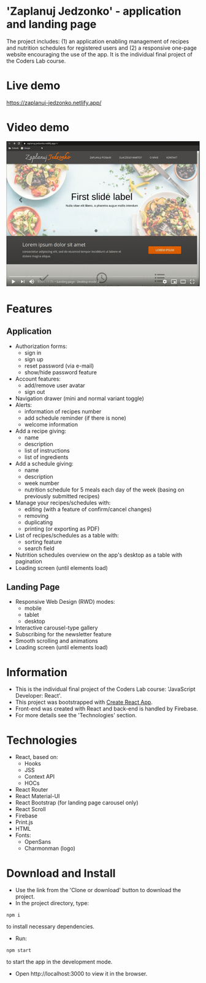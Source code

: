 # 'Zaplanuj Jedzonko' - application and landing page
The project includes: (1) an application enabling management of recipes and nutrition schedules for registered users and (2) a responsive one-page website encouraging the use of the app. It is the individual final project of the Coders Lab course.

# Live demo
https://zaplanuj-jedzonko.netlify.app/

# Video demo
[![Watch the video](./src/assets/video-demo.jpg)](https://youtu.be/wlTQ6xpAWaY)

# Features
## Application
* Authorization forms:
  * sign in
  * sign up
  * reset password (via e-mail)
  * show/hide password feature
* Account features:
  * add/remove user avatar
  * sign out
* Navigation drawer (mini and normal variant toggle)
* Alerts:
  * information of recipes number
  * add schedule reminder (if there is none)
  * welcome information
* Add a recipe giving:
  * name
  * description
  * list of instructions
  * list of ingredients
* Add a schedule giving:
  * name
  * description
  * week number
  * nutrition schedule for 5 meals each day of the week (basing on previously submitted recipes)
* Manage your recipes/schedules with:
  * editing (with a feature of confirm/cancel changes)
  * removing
  * duplicating
  * printing (or exporting as PDF)
* List of recipes/schedules as a table with:
  * sorting feature
  * search field
* Nutrition schedules overview on the app's desktop as a table with pagination
* Loading screen (until elements load)
## Landing Page
* Responsive Web Design (RWD) modes:
  * mobile
  * tablet
  * desktop
* Interactive carousel-type gallery
* Subscribing for the newsletter feature
* Smooth scrolling and animations
* Loading screen (until elements load)

# Information
* This is the individual final project of the Coders Lab course: 'JavaScript Developer: React'.
* This project was bootstrapped with [Create React App](https://github.com/facebook/create-react-app).
* Front-end was created with React and back-end is handled by Firebase.
* For more details see the 'Technologies' section.

# Technologies
* React, based on:
  * Hooks
  * JSS
  * Context API
  * HOCs
* React Router
* React Material-UI
* React Bootstrap (for landing page carousel only)
* React Scroll
* Firebase
* Print.js
* HTML
* Fonts:
  * OpenSans
  * Charmonman (logo)

# Download and Install
* Use the link from the 'Clone or download' button to download the project.
* In the project directory, type:
```
npm i
```
to install necessary dependencies.
* Run:
```
npm start
```
to start the app in the development mode.
* Open http://localhost:3000 to view it in the browser.